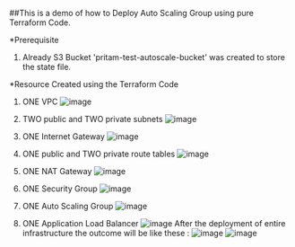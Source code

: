 ##This is a demo of how to Deploy Auto Scaling Group using pure Terraform Code.

*Prerequisite
1) Already S3 Bucket 'pritam-test-autoscale-bucket' was created to store the state file.

*Resource Created using the Terraform Code
1) ONE VPC
   ![image](https://github.com/devops-pritam/terraform/assets/132892500/619976b6-192b-47a6-b09c-b750ff0d6f48)

2) TWO public and TWO private subnets
   ![image](https://github.com/devops-pritam/terraform/assets/132892500/6eb0bb56-1f9a-4a39-ad7e-c9b0f605d9f4)
3) ONE Internet Gateway
   ![image](https://github.com/devops-pritam/terraform/assets/132892500/b2997b0b-7c9e-4a11-ad90-87c72de0de8c)
4) ONE public and TWO private route tables
   ![image](https://github.com/devops-pritam/terraform/assets/132892500/0d9fd8d6-a7e7-4dbb-9c2a-61db5080eafa)
5) ONE NAT Gateway
   ![image](https://github.com/devops-pritam/terraform/assets/132892500/5afbfa53-4b34-4997-9e2e-1af97cf05abf)
6) ONE Security Group
   ![image](https://github.com/devops-pritam/terraform/assets/132892500/186b6cc1-1a1d-4651-892e-906f9ea4b3a3)
7) ONE Auto Scaling Group
   ![image](https://github.com/devops-pritam/terraform/assets/132892500/84e42dec-ad8a-43db-b4b0-67cb2eaed4f2)
8) ONE Application Load Balancer
   ![image](https://github.com/devops-pritam/terraform/assets/132892500/13eff929-6b2d-464e-91e5-7ca602fcc1bc)
After the deployment of entire infrastructure the outcome will be like these :
![image](https://github.com/devops-pritam/terraform/assets/132892500/9f137b9b-b1fd-4103-accf-bd434534f597)
![image](https://github.com/devops-pritam/terraform/assets/132892500/c1f58132-9221-40b7-9abe-d37d9b97b265)

